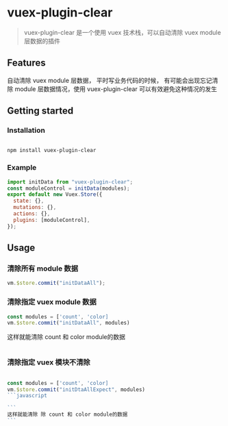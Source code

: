 # vuex-plugin-clear

> vuex-plugin-clear 是一个使用 vuex 技术栈，可以自动清除 vuex module 层数据的插件

## Features

自动清除 vuex module 层数据，
平时写业务代码的时候，
有可能会出现忘记清除 module 层数据情况，使用 vuex-plugin-clear 可以有效避免这种情况的发生

## Getting started

### Installation

```

npm install vuex-plugin-clear
```

### Example

```javascript
import initData from "vuex-plugin-clear";
const moduleControl = initData(modules);
export default new Vuex.Store({
  state: {},
  mutations: {},
  actions: {},
  plugins: [moduleControl],
});
```

## Usage

### 清除所有 module 数据

```javascript
vm.$store.commit("initDataAll");
```

### 清除指定 vuex module 数据

```javascript
const modules = ['count', 'color]
vm.$store.commit("initDataAll", modules)

```
这样就能清除 count 和 color module的数据
```
```

### 清除指定 vuex 模块不清除

````javascript

const modules = ['count', 'color]
vm.$store.commit("initDtaAllExpect", modules)
```javascript

```
这样就能清除 除 count 和 color module的数据
```


